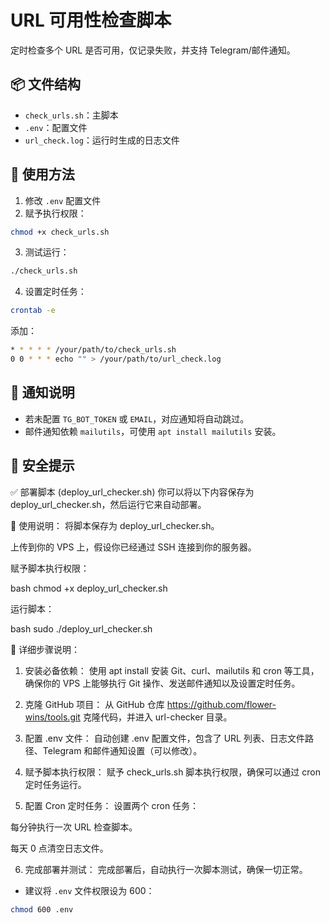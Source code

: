 # URL 可用性检查脚本

定时检查多个 URL 是否可用，仅记录失败，并支持 Telegram/邮件通知。

## 📦 文件结构

- `check_urls.sh`：主脚本
- `.env`：配置文件
- `url_check.log`：运行时生成的日志文件

## 🚀 使用方法

1. 修改 `.env` 配置文件
2. 赋予执行权限：

```bash
chmod +x check_urls.sh
```

3. 测试运行：

```bash
./check_urls.sh
```

4. 设置定时任务：

```bash
crontab -e
```

添加：

```bash
* * * * * /your/path/to/check_urls.sh
0 0 * * * echo "" > /your/path/to/url_check.log
```

## 📢 通知说明

- 若未配置 `TG_BOT_TOKEN` 或 `EMAIL`，对应通知将自动跳过。
- 邮件通知依赖 `mailutils`，可使用 `apt install mailutils` 安装。

## 🔐 安全提示


✅ 部署脚本 (deploy_url_checker.sh)
你可以将以下内容保存为 deploy_url_checker.sh，然后运行它来自动部署。

🚀 使用说明：
将脚本保存为 deploy_url_checker.sh。

上传到你的 VPS 上，假设你已经通过 SSH 连接到你的服务器。

赋予脚本执行权限：

bash
chmod +x deploy_url_checker.sh

运行脚本：

bash
sudo ./deploy_url_checker.sh

🔧 详细步骤说明：
1. 安装必备依赖：
使用 apt install 安装 Git、curl、mailutils 和 cron 等工具，确保你的 VPS 上能够执行 Git 操作、发送邮件通知以及设置定时任务。

2. 克隆 GitHub 项目：
从 GitHub 仓库 https://github.com/flower-wins/tools.git 克隆代码，并进入 url-checker 目录。

3. 配置 .env 文件：
自动创建 .env 配置文件，包含了 URL 列表、日志文件路径、Telegram 和邮件通知设置（可以修改）。

4. 赋予脚本执行权限：
赋予 check_urls.sh 脚本执行权限，确保可以通过 cron 定时任务运行。

5. 配置 Cron 定时任务：
设置两个 cron 任务：

每分钟执行一次 URL 检查脚本。

每天 0 点清空日志文件。

6. 完成部署并测试：
完成部署后，自动执行一次脚本测试，确保一切正常。



- 建议将 `.env` 文件权限设为 600：

```bash
chmod 600 .env
```
